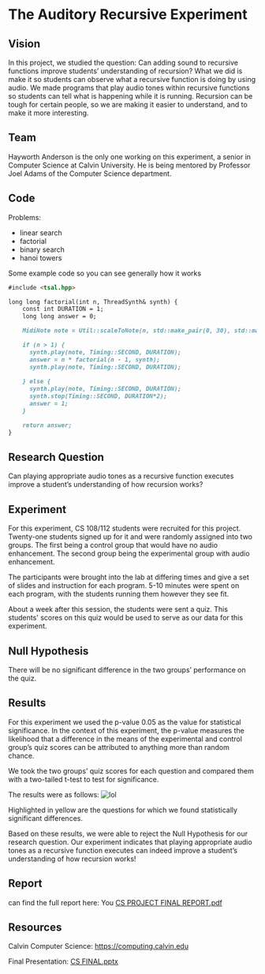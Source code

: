 # The Auditory Recursive Experiment 

## Vision

In this project, we studied the question: Can adding sound to recursive functions improve students’ understanding of recursion? What we did is make it so students can observe what a recursive function is doing by using audio. We made programs that play audio tones within recursive functions so students can tell what is happening while it is running. Recursion can be tough for certain people, so we are making it easier to understand, and to make it more interesting. 

## Team

Hayworth Anderson is the only one working on this experiment, a senior in Computer Science at Calvin University. He is being mentored by Professor Joel Adams of the Computer Science department.  

## Code

Problems:

- linear search
- factorial
- binary search
- hanoi towers

Some example code so you can see generally how it works
```markdown
#include <tsal.hpp>

long long factorial(int n, ThreadSynth& synth) {
    const int DURATION = 1;
    long long answer = 0;

    MidiNote note = Util::scaleToNote(n, std::make_pair(0, 30), std::make_pair(C4, C7));

    if (n > 1) {
      synth.play(note, Timing::SECOND, DURATION);
      answer = n * factorial(n - 1, synth);
      synth.play(note, Timing::SECOND, DURATION);
      
    } else {
      synth.play(note, Timing::SECOND, DURATION);
      synth.stop(Timing::SECOND, DURATION*2);
      answer = 1;
    }

    return answer;
}
```
## Research Question

Can playing appropriate audio tones as a recursive function executes improve a student’s understanding of how recursion works?

## Experiment

For this experiment, CS 108/112 students were recruited for this project. Twenty-one students signed up for it and were randomly assigned into two groups. The first being a control group that would have no audio enhancement. The second group being the experimental group with audio enhancement. 

The participants were brought into the lab at differing times and give a set of slides and instruction for each program. 5-10 minutes were spent on each program, with the students running them however they see fit. 

About a week after this session, the students were sent a quiz. This students' scores on this quiz would be used to serve as our data for this experiment.

## Null Hypothesis

There will be no significant difference in the two groups’ performance on the quiz.

## Results 

For this experiment we used the p-value 0.05 as the value for statistical significance. In the context of this experiment, the p-value measures the likelihood that a difference in the means of the experimental and control group’s quiz scores can be attributed to anything more than random chance.

We took the two groups’ quiz scores for each question and compared them with a two-tailed t-test to test for significance. 

The results were as follows:
![lol](https://user-images.githubusercontent.com/71472546/165418058-864393e9-0c70-4bae-92a5-e0f782f3bd82.png)

Highlighted in yellow are the questions for which we found statistically significant differences.

Based on these results, we were able to reject the Null Hypothesis for our research question. Our experiment indicates that playing appropriate audio tones as a recursive function executes can indeed improve a student’s understanding of how recursion works!

## Report

can find the full report here:
You [CS PROJECT FINAL REPORT.pdf](https://github.com/hearing-recursion-2022/Hearing-Recursion-cs398-2022/files/8587584/CS.PROJECT.FINAL.REPORT.pdf)

## Resources

Calvin Computer Science: https://computing.calvin.edu

Final Presentation: [CS FINAL.pptx](https://github.com/haywortha/Hearing-Recursion/files/8568285/CS.FINAL.pptx)

